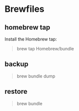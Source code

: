 # Brewfiles
## homebrew tap
Install the Homebrew tap:
>brew tap Homebrew/bundle

## backup
>brew bundle dump

## restore
>brew bundle
